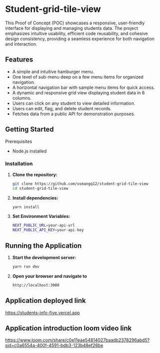 # Student-grid-tile-view

This Proof of Concept (POC) showcases a responsive, user-friendly interface for displaying and managing students data. The project emphasizes intuitive usability, efficient code reusability, and cohesive design consistency, providing a seamless experience for both navigation and interaction.

## Features

- A simple and intuitive hamburger menu.
- One level of sub-menu deep on a few menu items for organized navigation.
- A horizontal navigation bar with sample menu items for quick access.
- A dynamic and responsive grid view displaying student data in 6 columns.
- Users can click on any student to view detailed information.
- Users can edit, flag, and delete student records.
- Fetches data from a public API for demonstration purposes.

## Getting Started

Prerequisites

- Node.js installed

### Installation

1. **Clone the repository:**

   ```bash
   git clone https://github.com/usmangq12/student-grid-tile-view
   cd student-grid-tile-view
   ```

2. **Install dependencies:**
   ```bash
   yarn install
   ```
3. **Set Environment Variables:**
   ```bash
   NEXT_PUBLIC_URL=your-api-url
   NEXT_PUBLIC_API_KEY=your-api-key
   ```

## Running the Application

1. **Start the development server:**
   ```bash
   yarn run dev
   ```
2. **Open your browser and navigate to**
   ```bash
   http://localhost:3000
   ```

## Application deployed link
https://students-info-five.vercel.app

## Application introduction loom video link
https://www.loom.com/share/c0e11eae54814027baadb2378296abd5?sid=c0a6554a-400f-4591-bdb3-123b48ef26be
